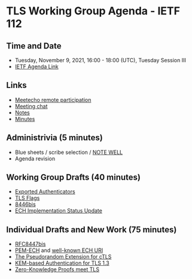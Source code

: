 # TLS Working Group Agenda - IETF 112

## Time and Date

* Tuesday, November 9, 2021, 16:00 - 18:00 (UTC), Tuesday Session III
* [IETF Agenda Link](https://datatracker.ietf.org/meeting/112/agenda/?show=tls)

## Links

* [Meetecho remote participation](https://meetings.conf.meetecho.com/ietf112/?group=tls&short=&item=1)
* [Meeting chat](xmpp:tls@jabber.ietf.org?join) 
* [Notes](https://codimd.ietf.org/notes-ietf-112-tls) 
* [Minutes](https://datatracker.ietf.org/doc/minutes-112-tls/)

## Administrivia (5 minutes)

* Blue sheets / scribe selection / [NOTE WELL](https://www.ietf.org/about/note-well.html) 
* Agenda revision

## Working Group Drafts (40 minutes)

- [Exported Authenticators](https://datatracker.ietf.org/doc/draft-ietf-tls-exported-authenticator/)
- [TLS Flags](https://datatracker.ietf.org/doc/draft-ietf-tls-tlsflags/)
- [8446bis](https://datatracker.ietf.org/doc/draft-ietf-tls-rfc8446bis/)
- [ECH Implementation Status Update](https://datatracker.ietf.org/doc/draft-ietf-tls-esni/)

## Individual Drafts and New Work (75 minutes)

- [RFC8447bis](https://datatracker.ietf.org/doc/draft-salowey-tls-rfc8447bis/)
- [PEM-ECH](https://datatracker.ietf.org/doc/draft-farrell-tls-pemesni/) and [well-known ECH URI](https://datatracker.ietf.org/doc/draft-farrell-tls-wkesni/)
- [The Pseudorandom Extension for cTLS](https://datatracker.ietf.org/doc/draft-cpbs-pseudorandom-ctls/)
- [KEM-based Authentication for TLS 1.3](https://datatracker.ietf.org/doc/draft-celi-wiggers-tls-authkem/)
- [Zero-Knowledge Proofs meet TLS](https://eprint.iacr.org/2021/1022.pdf)

